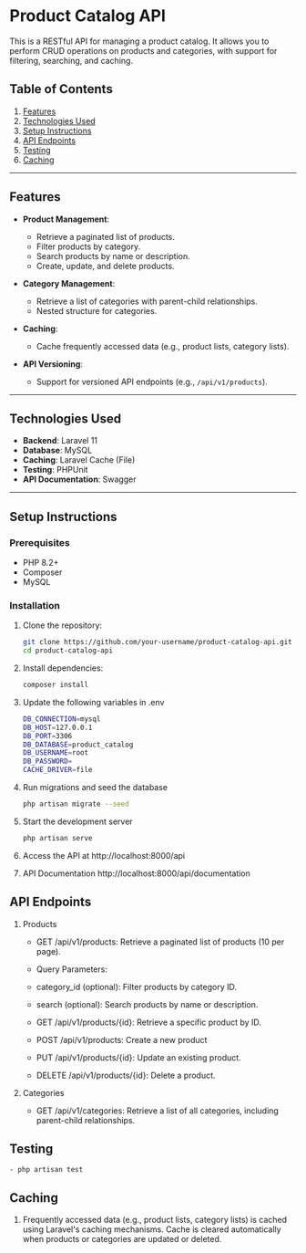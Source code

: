# Product Catalog API

This is a RESTful API for managing a product catalog. It allows you to perform CRUD operations on products and categories, with support for filtering, searching, and caching.

## Table of Contents

1. [Features](#features)
2. [Technologies Used](#technologies-used)
3. [Setup Instructions](#setup-instructions)
4. [API Endpoints](#api-endpoints)
5. [Testing](#testing)
6. [Caching](#caching)

---

## Features

- **Product Management**:
  - Retrieve a paginated list of products.
  - Filter products by category.
  - Search products by name or description.
  - Create, update, and delete products.

- **Category Management**:
  - Retrieve a list of categories with parent-child relationships.
  - Nested structure for categories.

- **Caching**:
  - Cache frequently accessed data (e.g., product lists, category lists).

- **API Versioning**:
  - Support for versioned API endpoints (e.g., `/api/v1/products`).

---

## Technologies Used

- **Backend**: Laravel 11
- **Database**: MySQL
- **Caching**: Laravel Cache (File)
- **Testing**: PHPUnit
- **API Documentation**: Swagger

---

## Setup Instructions

### Prerequisites

- PHP 8.2+
- Composer
- MySQL

### Installation

1. Clone the repository:

   ```bash
   git clone https://github.com/your-username/product-catalog-api.git
   cd product-catalog-api

2. Install dependencies:
    ```bash
    composer install

3. Update the following variables in .env
    ```bash
    DB_CONNECTION=mysql
    DB_HOST=127.0.0.1
    DB_PORT=3306
    DB_DATABASE=product_catalog
    DB_USERNAME=root
    DB_PASSWORD=
    CACHE_DRIVER=file

4. Run migrations and seed the database
    ```bash
    php artisan migrate --seed

5. Start the development server
    ```bash
    php artisan serve
6. Access the API at http://localhost:8000/api
7. API Documentation
    http://localhost:8000/api/documentation

## API Endpoints

1. Products
    - GET /api/v1/products: Retrieve a paginated list of products (10 per page).

    - Query Parameters:
    - category_id (optional): Filter products by category ID.
    - search (optional): Search products by name or description.

    - GET /api/v1/products/{id}: Retrieve a specific product by ID.

    - POST /api/v1/products: Create a new product
    - PUT /api/v1/products/{id}: Update an existing product.
    - DELETE /api/v1/products/{id}: Delete a product.

2. Categories
     - GET /api/v1/categories: Retrieve a list of all categories, including parent-child relationships.

## Testing
    - php artisan test

## Caching
1. Frequently accessed data (e.g., product lists, category lists) is cached using Laravel's caching mechanisms. Cache is cleared automatically when products or categories are updated or deleted.